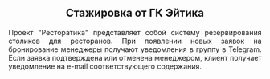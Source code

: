 <h2 align="center">Cтажировка от ГК Эйтика</h2>

<p align="justify">Проект "Ресторатика" представляет собой систему резервирования столиков для ресторанов. При появлении новых
заявок на бронирование менеджеры получают уведомления в группу в Telegram. Если заявка подтверждена или отменена
менеджером, клиент получает уведомление на e-mail соответствующего содержания.</p>
